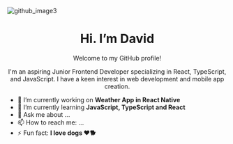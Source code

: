 ![github_image3](https://github.com/Davijura/Davijura/assets/120600626/ed731487-44b3-4540-acb2-1a5c2f7de7cb)

<div align="center">
    
<h1>Hi. I’m David</h1> 

Welcome to my GitHub profile! 

I'm an aspiring Junior Frontend Developer specializing in React, TypeScript, and JavaScript. I have a keen interest in web development and mobile app creation.
    
</div>

- 🔭 I’m currently working on **Weather App in React Native**
- 🌱 I’m currently learning **JavaScript, TypeScript and React**
- 💬 Ask me about ...
- 📫 How to reach me: ...
- ⚡ Fun fact: **I love dogs ❤️🐕**


